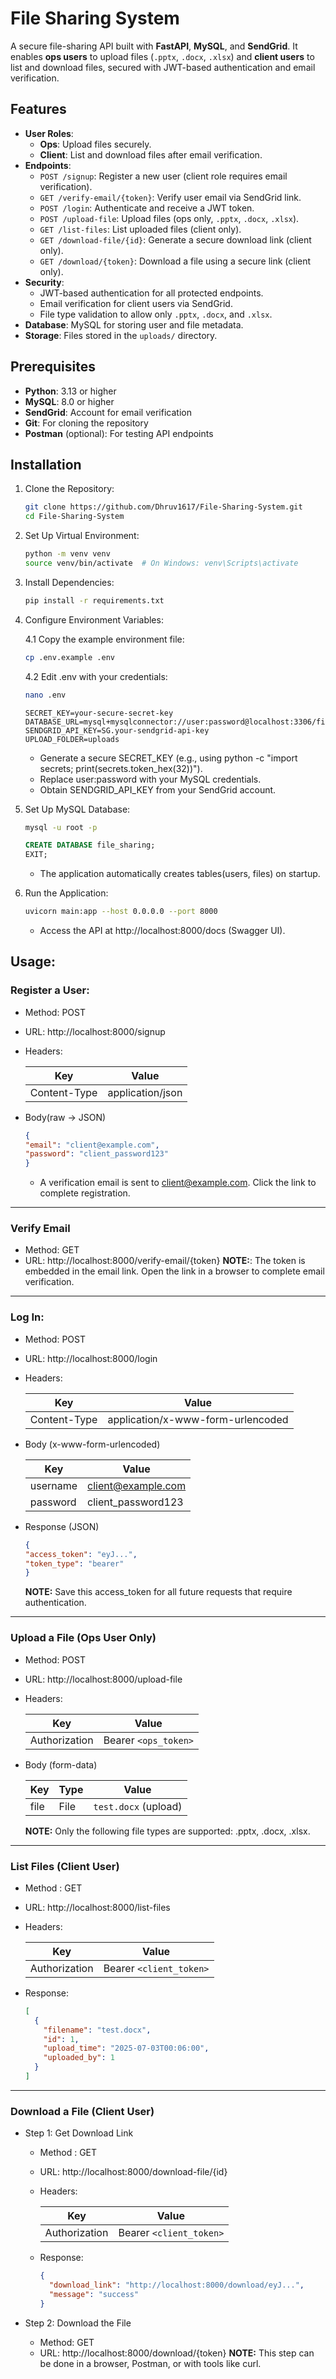 # File Sharing System

A secure file-sharing API built with **FastAPI**, **MySQL**, and **SendGrid**. It enables **ops users** to upload files (`.pptx`, `.docx`, `.xlsx`) and **client users** to list and download files, secured with JWT-based authentication and email verification.

## Features
- **User Roles**:
  - **Ops**: Upload files securely.
  - **Client**: List and download files after email verification.
- **Endpoints**:
  - `POST /signup`: Register a new user (client role requires email verification).
  - `GET /verify-email/{token}`: Verify user email via SendGrid link.
  - `POST /login`: Authenticate and receive a JWT token.
  - `POST /upload-file`: Upload files (ops only, `.pptx`, `.docx`, `.xlsx`).
  - `GET /list-files`: List uploaded files (client only).
  - `GET /download-file/{id}`: Generate a secure download link (client only).
  - `GET /download/{token}`: Download a file using a secure link (client only).
- **Security**:
  - JWT-based authentication for all protected endpoints.
  - Email verification for client users via SendGrid.
  - File type validation to allow only `.pptx`, `.docx`, and `.xlsx`.
- **Database**: MySQL for storing user and file metadata.
- **Storage**: Files stored in the `uploads/` directory.

## Prerequisites
- **Python**: 3.13 or higher
- **MySQL**: 8.0 or higher
- **SendGrid**: Account for email verification
- **Git**: For cloning the repository
- **Postman** (optional): For testing API endpoints

## Installation
1. Clone the Repository:
   ```bash
   git clone https://github.com/Dhruv1617/File-Sharing-System.git
   cd File-Sharing-System
   ```

2. Set Up Virtual Environment:
    ```bash
    python -m venv venv
    source venv/bin/activate  # On Windows: venv\Scripts\activate
    ```

3. Install Dependencies:
    ```bash
    pip install -r requirements.txt
    ```

4. Configure Environment Variables:

   4.1 Copy the example environment file:

   ```bash
   cp .env.example .env
   ```
   
   4.2 Edit .env with your credentials:
 
     ```bash
     nano .env
     ```
 
     ```env
     SECRET_KEY=your-secure-secret-key
     DATABASE_URL=mysql+mysqlconnector://user:password@localhost:3306/file_sharing
     SENDGRID_API_KEY=SG.your-sendgrid-api-key
     UPLOAD_FOLDER=uploads
     ```
     - Generate a secure SECRET_KEY (e.g., using python -c "import secrets; print(secrets.token_hex(32))").
     - Replace user:password with your MySQL credentials.
     - Obtain SENDGRID_API_KEY from your SendGrid account.

6. Set Up MySQL Database:
    ```bash
    mysql -u root -p
    ```
    ```sql
    CREATE DATABASE file_sharing;
    EXIT;
    ```
    - The application automatically creates tables(users, files) on startup.

6. Run the Application:
    ```bash
    uvicorn main:app --host 0.0.0.0 --port 8000
    ```
   - Access the API at http://localhost:8000/docs (Swagger UI).



## Usage:

### Register a User:

- Method: POST
- URL: http://localhost:8000/signup
- Headers:
    
   | Key          | Value            |
  | ------------ | ---------------- |
  | Content-Type | application/json |

- Body(raw -> JSON)
  ```json
  {
  "email": "client@example.com",
  "password": "client_password123"
  }
  ```
  - A verification email is sent to client@example.com. Click the link to complete registration.

---

### Verify Email
- Method: GET
- URL: http://localhost:8000/verify-email/{token}
  **NOTE:**: The token is embedded in the email link. Open the link in a browser to complete email verification.

--- 

  
### Log In:
- Method: POST
- URL: http://localhost:8000/login
- Headers:
  
    | Key          | Value                             |
  | ------------ | --------------------------------- |
  | Content-Type | application/x-www-form-urlencoded |

- Body (x-www-form-urlencoded)

    | Key      | Value                                           |
  | -------- | ----------------------------------------------- |
  | username | [client@example.com](mailto:client@example.com) |
  | password | client\_password123                             |

- Response (JSON)
  ```json
  {
  "access_token": "eyJ...",
  "token_type": "bearer"
  }
  ```
  **NOTE:** Save this access_token for all future requests that require authentication.

---

### Upload a File (Ops User Only)
- Method: POST
- URL: http://localhost:8000/upload-file
- Headers:
  
    | Key           | Value                |
  | ------------- | -------------------- |
  | Authorization | Bearer `<ops_token>` |

- Body (form-data)
  
    | Key  | Type | Value                |
  | ---- | ---- | -------------------- |
  | file | File | `test.docx` (upload) |

  **NOTE:** Only the following file types are supported: .pptx, .docx, .xlsx.

---

### List Files (Client User)
- Method : GET
- URL: http://localhost:8000/list-files
- Headers:
  
    | Key           | Value                   |
  | ------------- | ----------------------- |
  | Authorization | Bearer `<client_token>` |

- Response:
  ```json
  [
    {
      "filename": "test.docx",
      "id": 1,
      "upload_time": "2025-07-03T00:06:00",
      "uploaded_by": 1
    }
  ]
  ```
---

### Download a File (Client User)
- Step 1:  Get Download Link
  - Method : GET
  - URL: http://localhost:8000/download-file/{id}
  - Headers:
 
    
    | Key           | Value                   |
    | ------------- | ----------------------- |
    | Authorization | Bearer `<client_token>` |

     
  - Response:
    ```json
    {
      "download_link": "http://localhost:8000/download/eyJ...",
      "message": "success"
    }
    ```
-  Step 2: Download the File
  
    - Method: GET
    - URL: http://localhost:8000/download/{token}
      **NOTE:** This step can be done in a browser, Postman, or with tools like curl.





